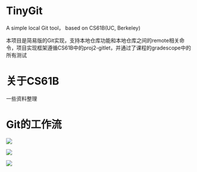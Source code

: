 # TinyGit

A simple local Git tool， based on CS61B(UC, Berkeley)

本项目是简易版的Git实现，支持本地仓库功能和本地仓库之间的remote相关命令，项目实现框架遵循CS61B中的proj2-gitlet，并通过了课程的gradescope中的所有测试

# 关于CS61B

一些资料整理





# Git的工作流

![](https://cdn.nlark.com/yuque/0/2023/webp/29672299/1673355336263-8f08b3a2-7447-4f49-83e0-0c0a10c12b84.webp?x-oss-process=image%2Fresize%2Cw_551%2Climit_0)

![](https://cdn.nlark.com/yuque/0/2023/png/29672299/1673089528666-407407df-b17f-4989-8fcb-832834637198.png)

![](https://cdn.nlark.com/yuque/0/2023/webp/29672299/1673355323635-cfa146e7-b05d-4f74-9950-b2ec352607e1.webp)
